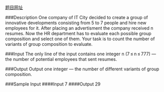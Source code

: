 [题目网址](http://acm.hust.edu.cn/vjudge/contest/view.action?cid=110996#problem/A)

###Description
One company of IT City decided to create a group of innovative developments consisting from 5 to 7 people and hire new employees for it. After placing an advertisment the company received n resumes. Now the HR department has to evaluate each possible group composition and select one of them. Your task is to count the number of variants of group composition to evaluate.

###Input
The only line of the input contains one integer n (7 ≤ n ≤ 777) — the number of potential employees that sent resumes.

###Output
Output one integer — the number of different variants of group composition.

###Sample Input
####Input
7
####Output
29
